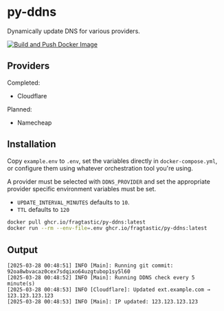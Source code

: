 # py-ddns

Dynamically update DNS for various providers.

[![Build and Push Docker Image](https://github.com/fragtastic/py-ddns/actions/workflows/docker-build.yaml/badge.svg)](https://github.com/fragtastic/py-ddns/actions/workflows/docker-build.yaml)

## Providers

Completed:
- Cloudflare

Planned:
- Namecheap

## Installation

Copy `example.env` to `.env`, set the variables directly in `docker-compose.yml`, or configure them using whatever orchestration tool you're using.

A provider must be selected with `DDNS_PROVIDER` and set the appropriate provider specific environment variables must be set.

- `UPDATE_INTERVAL_MINUTES` defaults to `10`.
- `TTL` defaults to `120`

```bash
docker pull ghcr.io/fragtastic/py-ddns:latest
docker run --rm --env-file=.env ghcr.io/fragtastic/py-ddns:latest
```

## Output

```log
[2025-03-28 00:48:51] INFO [Main]: Running git commit: 92oa8wbvacaz0cex7sdqixo64uzgtubop1sy5l60
[2025-03-28 00:48:52] INFO [Main]: Running DDNS check every 5 minute(s)
[2025-03-28 00:48:53] INFO [Cloudflare]: Updated ext.example.com → 123.123.123.123
[2025-03-28 00:48:53] INFO [Main]: IP updated: 123.123.123.123
```
